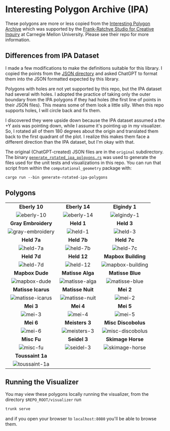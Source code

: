# Interesting Polygon Archive (IPA)

These polygons are more or less copied from the [Interesting Polygon Archive](https://github.com/LingDong-/interesting-polygon-archive) which was supported by the [Frank-Ratchye Studio for Creative Inquiry](https://studioforcreativeinquiry.org/) at Carnegie Mellon University. Please see their repo for more information.

## Differences from IPA Dataset

I made a few modifications to make the definitions suitable for this library. I copied the points from the [JSON directory](https://github.com/LingDong-/interesting-polygon-archive/tree/master/json) and asked ChatGPT to format them into the JSON formatted expected by this library.

Polygons with holes are not yet supported by this repo, but the IPA dataset had several with holes. I adopted the practice of taking only the outer boundary from the IPA polygons if they had holes (the first line of points in their JSON files). This means some of them look a little silly. When this repo supports holes, I will circle back and fix them.

I discovered they were upside down because the IPA dataset assumed a the +Y axis was pointing down, while I assume it's pointing up in my visualizer. So, I rotated all of them 180 degrees about the origin and translated them back to the first quadrant of the plot. I realize this makes them face a different direction than the IPA dataset, but I'm okay with that.

The original (ChatGPT-created) JSON files are in the `original` subdirectory. The binary [`generate_rotated_ipa_polgyons.rs`](https://github.com/adamconkey/computational_geometry/blob/19d5541c8bc7b508508bbf1a61b6dd4e76d755ad/computational_geometry/src/bin/generate_rotated_ipa_polygons.rs) was used to generate the files used for the unit tests and visualizations in this repo. You can run that script from within the `computational_geometry` package with:
```shell
cargo run --bin generate-rotated-ipa-polygons
```

## Polygons

|     |     |     |
|:---:|:---:|:---:|
| **Eberly 10** | **Eberly 14** | **Elgindy 1** | 
| ![eberly-10](https://github.com/user-attachments/assets/fd3bdd32-f08d-441c-9583-164bec06e69a) | ![eberly-14](https://github.com/user-attachments/assets/612e09c4-dc5e-4c72-b516-bb4ea6a6dc07) | ![elgindy-1](https://github.com/user-attachments/assets/57cd1cb3-9a7a-4c75-994f-a0b01ec87daa) |
| **Gray Embroidery** | **Held 1** | **Held 3** |
| ![gray-embroidery](https://github.com/user-attachments/assets/3206f3a4-82a4-4013-a1ff-082484b28e29) | ![held-1](https://github.com/user-attachments/assets/a4d4f651-b5f2-47d2-811c-a31be9bff848) | ![held-3](https://github.com/user-attachments/assets/019d28b8-d5d5-4e19-976f-388e97df95bc) |
| **Held 7a** | **Held 7b** | **Held 7c** |
| ![held-7a](https://github.com/user-attachments/assets/d3cd5fd2-3778-4514-9317-389014e258e2) | ![held-7b](https://github.com/user-attachments/assets/7e7178e7-25c8-4afd-811f-839e92fa6341) | ![held-7c](https://github.com/user-attachments/assets/443af751-801d-4ceb-a96c-2a2447d5cd88) |
| **Held 7d** | **Held 12** | **Mapbox Building** |
| ![held-7d](https://github.com/user-attachments/assets/2a987b0f-2112-4d47-b785-f3fe1b4772e5) | ![held-12](https://github.com/user-attachments/assets/eff74831-a4b1-44fd-bb47-35bf982e9778) | ![mapbox-building](https://github.com/user-attachments/assets/1d036ccf-f2c3-45d5-a5d4-7e5474121f7b) |
| **Mapbox Dude** | **Matisse Alga** | **Matisse Blue** |
| ![mapbox-dude](https://github.com/user-attachments/assets/dbb19574-b05f-4904-b130-c9c532ed9698) | ![matisse-alga](https://github.com/user-attachments/assets/ca86a6bf-6a52-47a4-92b9-cf4eaf45c576) | ![matisse-blue](https://github.com/user-attachments/assets/23a47de5-c4e3-412e-a9ee-9ce0e52b99d7) |
| **Matisse Icarus** | **Matisse Nuit** | **Mei 2** |
| ![matisse-icarus](https://github.com/user-attachments/assets/b233f822-b4b6-4e63-a0da-de5b65674fb3) | ![matisse-nuit](https://github.com/user-attachments/assets/dcb1d0ab-5cdf-40c4-8acb-865cacbf6534) | ![mei-2](https://github.com/user-attachments/assets/a35ab0ea-3109-4346-9972-4bd735609508) | 
| **Mei 3** | **Mei 4** | **Mei 5** |
| ![mei-3](https://github.com/user-attachments/assets/ffbef5ca-8e8a-4e3a-b23f-be184022ffd8) | ![mei-4](https://github.com/user-attachments/assets/9b3510c9-6426-4ade-a5ae-30008f87f9a8) | ![mei-5](https://github.com/user-attachments/assets/748d0428-e178-48a9-88d8-45cc6a3e88e1) |
| **Mei 6** | **Meisters 3** | **Misc Discobolus** |
| ![mei-6](https://github.com/user-attachments/assets/69239dba-00ac-4eca-816d-c5bc2ba0c1ca) | ![meisters-3](https://github.com/user-attachments/assets/2f9ff5b5-00ad-4f9b-9bb8-e6b6ec560e57) | ![misc-discobolus](https://github.com/user-attachments/assets/1101debe-688a-4cba-9eeb-c31a257f5831) |
| **Misc Fu** | **Seidel 3** | **Skimage Horse** |
| ![misc-fu](https://github.com/user-attachments/assets/d78c6457-009b-4c9b-8c8c-03d4d2102b08) | ![seidel-3](https://github.com/user-attachments/assets/06060683-bb65-4cce-bcfc-a0b71117db00) | ![skimage-horse](https://github.com/user-attachments/assets/60b664ea-e790-44fe-b8d9-7e06a90f9fd2) |
| **Toussaint 1a** |
| ![toussaint-1a](https://github.com/user-attachments/assets/28e7e91f-ce26-427b-a2d6-00c8623a705d) |


## Running the Visualizer

You may view these polygons locally running the visualizer, from the directory `$REPO_ROOT/visualizer` run
```bash
trunk serve
```
and if you open your browser to `localhost:8080` you'll be able to browse them. 
